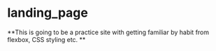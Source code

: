 # landing_page
**This is going to be a practice site with getting familiar by habit from flexbox, CSS styling etc. **
